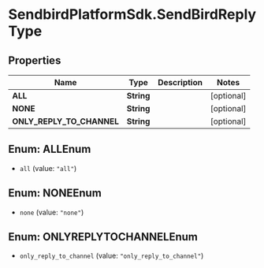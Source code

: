 # SendbirdPlatformSdk.SendBirdReplyType

## Properties

Name | Type | Description | Notes
------------ | ------------- | ------------- | -------------
**ALL** | **String** |  | [optional] 
**NONE** | **String** |  | [optional] 
**ONLY_REPLY_TO_CHANNEL** | **String** |  | [optional] 



## Enum: ALLEnum


* `all` (value: `"all"`)





## Enum: NONEEnum


* `none` (value: `"none"`)





## Enum: ONLYREPLYTOCHANNELEnum


* `only_reply_to_channel` (value: `"only_reply_to_channel"`)




